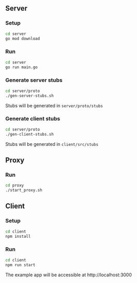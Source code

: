 ## Server

### Setup

```sh
cd server
go mod download
```

### Run

```sh
cd server
go run main.go
```

### Generate server stubs

```sh
cd server/proto
./gen-server-stubs.sh
```

Stubs will be generated in `server/proto/stubs`

### Generate client stubs

```sh
cd server/proto
./gen-client-stubs.sh
```

Stubs will be generated in `client/src/stubs`

## Proxy

### Run

```sh
cd proxy
./start_proxy.sh
```

## Client

### Setup

```sh
cd client
npm install
```

### Run

```sh
cd client
npm run start
```

The example app will be accessible at http://localhost:3000
